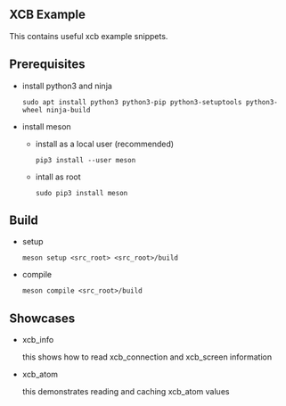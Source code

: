 ## XCB Example

This contains useful xcb example snippets.

## Prerequisites

* install python3 and ninja

    ```
    sudo apt install python3 python3-pip python3-setuptools python3-wheel ninja-build
    ```
* install meson

    * install as a local user (recommended)
        ```
        pip3 install --user meson
        ```
    * intall as root
        ```
        sudo pip3 install meson
        ```

## Build

* setup
    ```
    meson setup <src_root> <src_root>/build
    ```
* compile
    ```
    meson compile <src_root>/build
    ```

## Showcases

* xcb_info

    this shows how to read xcb_connection and xcb_screen information

* xcb_atom

    this demonstrates reading and caching xcb_atom values
